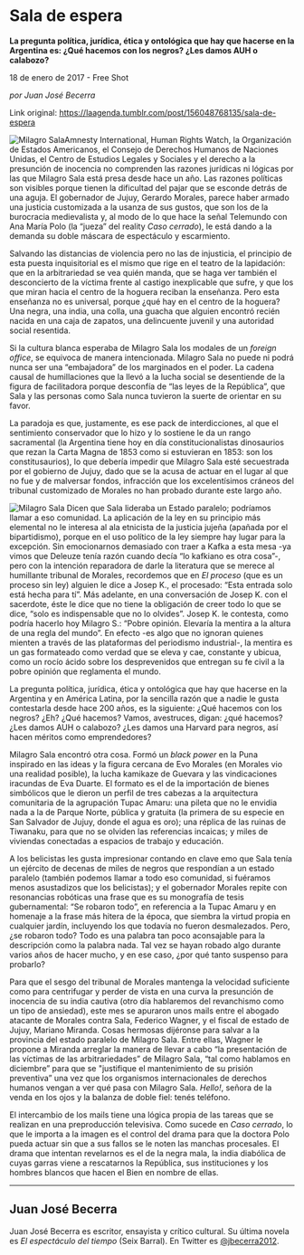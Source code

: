 # Sala de espera

**La pregunta política, jurídica, ética y ontológica que hay que hacerse en la Argentina es: ¿Qué hacemos con los negros? ¿Les damos AUH o calabozo?**

18 de enero de 2017 - Free Shot

_por Juan José Becerra_

Link original: https://laagenda.tumblr.com/post/156048768135/sala-de-espera

![Milagro Sala](https://64.media.tumblr.com/34e6c8184b047d5265a56abd8063f443/tumblr_inline_pjztuamYXH1t6q87u_500.jpg)Amnesty International, Human Rights Watch, la Organización de Estados Americanos, el Consejo de Derechos Humanos de Naciones Unidas, el Centro de Estudios Legales y Sociales y el derecho a la presunción de inocencia no comprenden las razones jurídicas ni lógicas por las que Milagro Sala está presa desde hace un año. Las razones políticas son visibles porque tienen la dificultad del pajar que se esconde detrás de una aguja. El gobernador de Jujuy, Gerardo Morales, parece haber armado una justicia customizada a la usanza de sus gustos, que son los de la burocracia medievalista y, al modo de lo que hace la señal Telemundo con Ana María Polo (la “jueza” del reality *Caso cerrado*), le está dando a la demanda su doble máscara de espectáculo y escarmiento.

Salvando las distancias de violencia pero no las de injusticia, el principio de esta puesta inquisitorial es el mismo que rige en el teatro de la lapidación: que en la arbitrariedad se vea quién manda, que se haga ver también el desconcierto de la víctima frente al castigo inexplicable que sufre, y que los que miran hacia el centro de la hoguera reciban la enseñanza. Pero esta enseñanza no es universal, porque ¿qué hay en el centro de la hoguera? Una negra, una india, una colla, una guacha que alguien encontró recién nacida en una caja de zapatos, una delincuente juvenil y una autoridad social resentida. 

Si la cultura blanca esperaba de Milagro Sala los modales de un *foreign office*, se equivoca de manera intencionada. Milagro Sala no puede ni podrá nunca ser una “embajadora” de los marginados en el poder. La cadena causal de humillaciones que la llevó a la lucha social se desentiende de la figura de facilitadora porque desconfía de “las leyes de la República”, que Sala y las personas como Sala nunca tuvieron la suerte de orientar en su favor.

La paradoja es que, justamente, es ese pack de interdicciones, al que el sentimiento conservador que lo hizo y lo sostiene le da un rango sacramental (la Argentina tiene hoy en día constitucionalistas dinosaurios que rezan la Carta Magna de 1853 como si estuvieran en 1853: son los constitusaurios), lo que debería impedir que Milagro Sala esté secuestrada por el gobierno de Jujuy, dado que se la acusa de actuar en el lugar al que no fue y de malversar fondos, infracción que los excelentísimos cráneos del tribunal customizado de Morales no han probado durante este largo año.

![Milagro Sala](https://64.media.tumblr.com/34e6c8184b047d5265a56abd8063f443/tumblr_inline_pjztuamYXH1t6q87u_500.jpg) Dicen que Sala lideraba un Estado paralelo; podríamos llamar a eso comunidad. La aplicación de la ley en su principio más elemental no le interesa al ala etnicista de la justicia jujeña (apañada por el bipartidismo), porque en el uso político de la ley siempre hay lugar para la excepción. Sin emocionarnos demasiado con traer a Kafka a esta mesa -ya vimos que Deleuze tenía razón cuando decía “lo kafkiano es otra cosa”-, pero con la intención reparadora de darle la literatura que se merece al humillante tribunal de Morales, recordemos que en *El proceso* (que es un proceso sin ley) alguien le dice a Josep K., el procesado: “Esta entrada solo está hecha para tí”. Más adelante, en una conversación de Josep K. con el sacerdote, éste le dice que no tiene la obligación de creer todo lo que se dice, “solo es indispensable que no lo olvides”. Josep K. le contesta, como podría hacerlo hoy Milagro S.: “Pobre opinión. Elevaría la mentira a la altura de una regla del mundo”. En efecto -es algo que no ignoran quienes mienten a través de las plataformas del periodismo industrial-, la mentira es un gas formateado como verdad que se eleva y cae, constante y ubicua, como un rocío ácido sobre los desprevenidos que entregan su fe civil a la pobre opinión que reglamenta el mundo.

La pregunta política, jurídica, ética y ontológica que hay que hacerse en la Argentina y en América Latina, por la sencilla razón que a nadie le gusta contestarla desde hace 200 años, es la siguiente: ¿Qué hacemos con los negros? ¿Eh? ¿Qué hacemos? Vamos, avestruces, digan: ¿qué hacemos? ¿Les damos AUH o calabozo? ¿Les damos una Harvard para negros, así hacen méritos como emprendedores?

Milagro Sala encontró otra cosa. Formó un *black power* en la Puna inspirado en las ideas y la figura cercana de Evo Morales (en Morales vio una realidad posible), la lucha kamikaze de Guevara y las vindicaciones iracundas de Eva Duarte. El formato es el de la importación de bienes simbólicos que le dieron un perfil de tres cabezas a la arquitectura comunitaria de la agrupación Tupac Amaru: una pileta que no le envidia nada a la de Parque Norte, pública y gratuita (la primera de su especie en San Salvador de Jujuy, donde el agua es oro); una réplica de las ruinas de Tiwanaku, para que no se olviden las referencias incaicas; y miles de viviendas conectadas a espacios de trabajo y educación.

A los belicistas les gusta impresionar contando en clave emo que Sala tenía un ejército de decenas de miles de negros que respondían a un estado paralelo (también podemos llamar a todo eso comunidad, si fuéramos menos asustadizos que los belicistas); y el gobernador Morales repite con resonancias robóticas una frase que es su monografía de tesis gubernamental: “Se robaron todo”, en referencia a la Tupac Amaru y en homenaje a la frase más hitera de la época, que siembra la virtud propia en cualquier jardín, incluyendo los que todavía no fueron desmalezados. Pero, ¿se robaron todo? Todo es una palabra tan poco aconsajable para la descripción como la palabra nada. Tal vez se hayan robado algo durante varios años de hacer mucho, y en ese caso, ¿por qué tanto suspenso para probarlo?

Para que el sesgo del tribunal de Morales mantenga la velocidad suficiente como para centrifugar y perder de vista en una curva la presunción de inocencia de su india cautiva (otro día hablaremos del revanchismo como un tipo de ansiedad), este mes se apuraron unos mails entre el abogado atacante de Morales contra Sala, Federico Wagner, y el fiscal de estado de Jujuy, Mariano Miranda. Cosas hermosas dijéronse para salvar a la provincia del estado paralelo de Milagro Sala. Entre ellas, Wagner le propone a Miranda arreglar la manera de llevar a cabo “la presentación de las víctimas de las arbitrariedades” de Milagro Sala, “tal como hablamos en diciembre” para que se "justifique el mantenimiento de su prisión preventiva” una vez que los organismos internacionales de derechos humanos vengan a ver qué pasa con Milagro Sala. *Hello!*, señora de la venda en los ojos y la balanza de doble fiel: tenés teléfono.

El intercambio de los mails tiene una lógica propia de las tareas que se realizan en una preproducción televisiva. Como sucede en *Caso cerrado*, lo que le importa a la imagen es el control del drama para que la doctora Polo pueda actuar sin que a sus fallos se le noten las manchas procesales. El drama que intentan revelarnos es el de la negra mala, la india diabólica de cuyas garras viene a rescatarnos la República, sus instituciones y los hombres blancos que hacen el Bien en nombre de ellas.

  




---

 Juan José Becerra
------------------

 Juan José Becerra es escritor, ensayista y crítico cultural. Su última novela es *El espectáculo del tiempo* (Seix Barral). En Twitter es [@jbecerra2012](https://twitter.com/jbecerra2012). 


